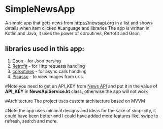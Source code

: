 # SimpleNewsApp
A simple app that gets news from https://newsapi.org in a list and shows details when item clicked
#Language and libraries
The app is written in Kotlin and Java, it uses the power of coroutines, Rertofit and Gson
## libraries used in this app:
1. [Gson](https://github.com/google/gson) - for Json parsing
2. [Retrofit](https://square.github.io/retrofit/) - for Http requests handling
3. [coroutines](https://github.com/Kotlin/kotlinx.coroutines) - for async calls handling
4. [Picasso](https://square.github.io/picasso/) - to view images from urls.

#Note
you need to get an API_KEY from [News API](https:newsapi.org) and put it in the value of **API_KEY** in **NewsApiService.kt** class, otherwise the app will not work

#Architecture
The project uses custom architecture based on MVVM

#Note
the app uses minimal designs and ideas for the sake of simplicity, it could have been better and I could have added more features like, swipe to refresh, search and more.
